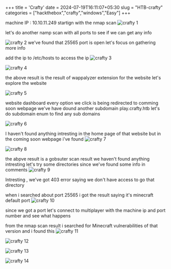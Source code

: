 +++
title = 'Crafty'
date = 2024-07-19T16:11:07+05:30
slug = "HTB-crafty"
categories = ["hackthebox","crafty","windows","Easy"]
+++


machine IP : 10.10.11.249
startign with the nmap scan 
![crafty 1](https://dl.dropbox.com/scl/fi/t5ccmlx0ipwkmkqbwfufc/Pasted-image-20240507083146.png?rlkey=u712vex7qf9sdmjltshjb9g48&st=rvey4qyy&dl=0)

let's do another namp scan with all ports to see if we can get any info

![crafty 2](https://dl.dropbox.com/scl/fi/1ed6l8e6p9m0owfoy9tep/Pasted-image-20240507084552.png?rlkey=jkntjmerp3qtjyc5r193dv408&st=3m1x5j2y&dl=0)
we've found that 25565 port is open let's focus on gathering more info 

add the ip to /etc/hosts to access the ip 
![crafty 3](https://dl.dropbox.com/scl/fi/byem7bahsbde3mwdxzzhn/Pasted-image-20240507083257.png?rlkey=xii73wshvbyol9fkama7thmkx&st=beh13iot&dl=0)

![crafty 4](https://dl.dropbox.com/scl/fi/tg2qzuyz7fh0ah53ljhxp/Pasted-image-20240507083404.png?rlkey=1xp72ehwv97fcpi4ejcgrilil&st=gqwu2tos&dl=0)

the above result is the result of wappalyzer extension for the website 
let's explore the website 

![crafty 5](https://dl.dropbox.com/scl/fi/1nn5pa6zl5tx6uod8a496/Pasted-image-20240507083459.png?rlkey=93tq9zemwkpzqbjh52kgcscfw&st=8kftnd9d&dl=0)

website dashboard 
every option we click is being redirected to comming soon webpage 
we've have dound another subdomain play.crafty.htb let's do subdomain enum to find any sub domains

![crafty 6](https://dl.dropbox.com/scl/fi/dztzrtkzv5a4afucr5lii/Pasted-image-20240507083543.png?rlkey=4k2hedof62t6ue9zvvn54b7u9&st=1pwp5wk9&dl=0)

I haven't found anything intresting in the home page of that website but in the coming soon webpage i've found 
![crafty 7](https://dl.dropbox.com/scl/fi/q6632g6glq5snj39exa70/Pasted-image-20240507083832.png?rlkey=en1u94dxtxeoxxzfii42yqusf&st=sfi7cnsh&dl=0)

![crafty 8](https://dl.dropbox.com/scl/fi/pubrjh9tks86ozirpimmk/Pasted-image-20240507084653.png?rlkey=cp28ecwa8vb8fw9h6nc80y0yp&st=cb0wg4nr&dl=0)

the abpve result is a gobsuter scan result we haven't found anything intresting let's try some directories since we've found some info in comments 
![crafty 9](https://dl.dropbox.com/scl/fi/unubwbvutk355jhku1wg5/Pasted-image-20240507085116.png?rlkey=4ph24vc4ubnyausuz1potw7a9&st=gk2cjbw0&dl=0)

Intresting , we've got 403 error saying we don't have access to go that directory

when i searched about port 25565 i got the result saying it's minecraft default port
![crafty 10](https://dl.dropbox.com/scl/fi/je8poght61r53weui1e1d/Pasted-image-20240507085321.png?rlkey=b6en9qkskeo7n09mskqb8ky7w&st=4qbgj3ri&dl=0)

since we got a port let's connect to multiplayer with the machine ip and port number and see what happens

from the nmap scan result i searched for Minecraft vulnerabilities of that version and i found this
![crafty 11](https://dl.dropbox.com/scl/fi/ktq8pxrzuqpddj7hh8wmv/Pasted-image-20240507092437.png?rlkey=3mvtflfrmqk79rnloyjw4ht5n&st=ufb49crl&dl=0)

![crafty 12](https://dl.dropbox.com/scl/fi/tof526wcwy1jm1lx3sf64/Pasted-image-20240507095552.png?rlkey=b8ol5k4sqqfl55534h09x0o9a&st=bkps411h&dl=0)

![crafty 13](https://dl.dropbox.com/scl/fi/nzxk31bggu3uy1nb91z37/Pasted-image-20240507103801.png?rlkey=gn6jumg3ydta69jrsuz8k35a6&st=43ccypks&dl=0)

![crafty 14](https://dl.dropbox.com/scl/fi/svv0fcublcusivcumg386/Pasted-image-20240507104237.png?rlkey=dczchc2sb79zvmhafuiaqkspm&st=bhkw157f&dl=0)

